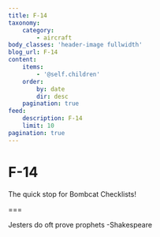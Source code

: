```yaml
---
title: F-14
taxonomy:
    category:
        - aircraft
body_classes: 'header-image fullwidth'
blog_url: F-14
content:
    items:
        - '@self.children'
    order:
        by: date
        dir: desc
    pagination: true
feed:
    description: F-14
    limit: 10
pagination: true
---
```


# F-14
The quick stop for Bombcat Checklists!

===

Jesters do oft prove prophets
-Shakespeare
